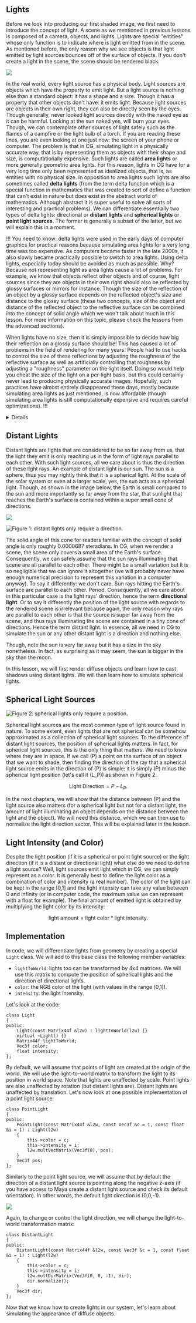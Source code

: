 ## Lights

Before we look into producing our first shaded image, we first need to introduce the concept of light. A scene as we mentioned in previous lessons is composed of a camera, objects, and lights. Lights are special "entities" whose only function is to indicate where is light emitted from in the scene. As mentioned before, the only reason why we see objects is that light emitted by light sources bounces off of the surface of objects. If you don't create a light in the scene, the scene should be rendered black.

![](/images/shading-intro/shad-lightsources.png?)

In the real world, every light source has a physical body. Light sources are objects which have the property to emit light. But a light source is nothing else than a standard object: it has a shape and a size. Though it has a property that other objects don't have: it emits light. Because light sources are objects in their own right, they can also be directly seen by the eyes. Though generally, never looked light sources directly with the naked eye as it can be harmful. Looking at the sun naked yes, will burn your eyes. Though, we can contemplate other sources of light safely such as the flames of a campfire or the light bulb of a torch. If you are reading these lines, you are even looking at one just now: the screen of your phone or computer. The problem is that in CG, simulating light in a physically accurate way, that is by representing them as objects with their shape and size, is computationally expensive. Such lights are called **area lights** or more generally geometric area lights. For this reason, lights in CG have for a very long time only been represented as idealized objects, that is, as entities with no physical size. In opposition to area lights such lights are also sometimes called **delta lights** (from the term delta function which is a special function in mathematics that was created to sort of define a function that can't exist in nature but does exist in the abstract world of mathematics. Although abstract it is super useful to solve all sorts of interesting and practical problems). We can differentiate essentially two types of delta lights: directional or **distant lights** and **spherical lights** or **point light sources**. The former is generally a subset of the latter, but we will explain this in a moment.

!!!
You need to know: delta lights were used in the early days of computer graphics for practical reasons because simulating area lights for a very long time was too expensive. As computers became faster in the late 2000s, it also slowly became practically possible to switch to area lights. Using delta lights, especially today should be avoided as much as possible. Why? Because not representing light as area lights cause a lot of problems. For example, we know that objects reflect other objects and of course, light sources since they are objects in their own right should also be reflected by glossy surfaces or mirrors for instance. Though the size of the reflection of an object by a glossy surface depends on the reflected object's size and distance to the glossy surface (these two concepts, size of the object and distance of the reflected object to the reflective surface can be combined into the concept of solid angle which we won't talk about much in this lesson. For more information on this topic, please check the lessons from the advanced sections). 

When lights have no size, then it is simply impossible to decide how big their reflection on a glossy surface should be! This has caused a lot of problems in the field of rendering for many years. People had to use hacks to control the size of these reflections by adjusting the roughness of the reflective surface as well as artificially controlling that roughness by adjusting a "roughness" parameter on the light itself. Doing so would help you cheat the size of the light on a per-light basis, but this could certainly never lead to producing physically accurate images. Hopefully, such practices have almost entirely disappeared these days, mostly because simulating area lights as just mentioned, is now affordable (though simulating area lights is still computationally expensive and requires careful optimizations).
!!!

<details>
Using area lights is a condition to **physically based rendering** or **PBR** which is a term you may be already familiar with. This topic is covered in great detail in the lessons from the advanced sections. You can also find more information about it in the last lesson of this section.
</details>

## Distant Lights

Distant lights are lights that are considered to be so far away from us, that the light they emit is only reaching us in the form of light rays parallel to each other. With such light sources, all we care about is thus the direction of these light rays. An example of distant light is our sun. The sun is a sphere, thus you may rightly think that it is a spherical light. At the scale of the solar system or even at a larger scale, yes, the sun acts as a spherical light. Though, as shown in the image below, the Earth is small compared to the sun and more importantly so far away from the star, that sunlight that reaches the Earth's surface is contained within a super small cone of directions.

![](/images/shading-intro/shad-sun.png?)

![Figure 1: distant lights only require a direction.](/images/shading-intro/shad-distantlight1.png?)

The solid angle of this cone for readers familiar with the concept of solid angle is only roughly 0.0000687 steradians. In CG, when we render a scene, the scene only covers a small area of the Earth's surface. Consequently, we can safely assume that the sun rays illuminating that scene are all parallel to each other. There might be a small variation but it is so negligible that we can ignore it altogether (we will probably never have enough numerical precision to represent this variation in a computer anyway). To say it differently: we don't care. Sun rays hitting the Earth's surface are parallel to each other. Period. Consequently, all we care about in this particular case is the light rays' direction, hence the term **directional light**. Or to say it differently the position of the light source with regards to the rendered scene is irrelevant because again, the only reason why rays are parallel to each other is that the source is super far away from the scene, and thus rays illuminating the scene are contained in a tiny cone of directions. Hence the term distant light. In essence, all we need in CG to simulate the sun or any other distant light is a direction and nothing else.

Though, note the sun is very far away but it has a size in the sky nonetheless. In fact, as surprising as it may seem, the sun is bigger in the sky than the moon.

In this lesson, we will first render diffuse objects and learn how to cast shadows using distant lights. We will then learn how to simulate spherical lights.

## Spherical Light Sources

![Figure 2: spherical lights only require a position.](/images/shading-intro/shad-sphericallight.png?)

Spherical light sources are the most common type of light source found in nature. To some extent, even lights that are not spherical can be somehow approximated as a collection of spherical light sources. To the difference of distant light sources, the position of spherical lights matters. In fact, for spherical light sources, this is the only thing that matters. We need to know where they are in space. If we call \(P\) a point on the surface of an object that we want to shade, then finding the direction of the ray that a spherical light source emits in the direction of \(P\) is simple: it is simply \(P\) minus the spherical light position (let's call it \(L_P\)) as shown in Figure 2.

$$\text{Light Direction} = P - L_P.$$

In the next chapters, we will show that the distance between \(P\) and the light source also matters (for a spherical light but not for a distant light, the amount of light illuminating an object depends on the distance between the light and the object). We will need this distance, which we can then use to normalize the light direction vector. This will be explained later in the lesson.

## Light Intensity (and Color)

Despite the light position (if it is a spherical or point light source) or the light direction (if it is a distant or directional light) what else do we need to define a light source? Well, light sources emit light which in CG, we can simply represent as a color. It is generally best to define the light color as a combination of color and intensity (a real number). The color of the light can be kept in the range [0,1] and the light intensity can take any value between 0 and infinity (or in computer code, the maximum value we can represent with a float for example). The final amount of emitted light is obtained by multiplying the light color by its intensity:

$$\text{light amount} = \text{light color} * \text{light intensity}.$$

## Implementation

In code, we will differentiate lights from geometry by creating a special `Light` class. We will add to this base class the following member variables:

- `lightToWorld`: lights too can be transformed by 4x4 matrices. We will use this matrix to compute the position of spherical lights and the direction of directional lights.
- `color`: the RGB color of the light (with values in the range [0,1]).
- `intensity`: the light intensity.

Let's look at the code:

```
class Light 
{ 
public: 
    Light(const Matrix44f &l2w) : lightToWorld(l2w) {} 
    virtual ~Light() {} 
    Matrix44f lightToWorld; 
    Vec3f color; 
    float intensity; 
};
```

By default, we will assume that points of light are created at the origin of the world. We will use the light-to-world matrix to transform the light to its position in world space. Note that lights are unaffected by scale. Point lights are also unaffected by rotation (but distant lights are). Distant lights are unaffected by translation. Let's now look at one possible implementation of a point light source:

```
class PointLight 
{ 
public: 
    PointLight(const Matrix44f &l2w, const Vec3f &c = 1, const float &i = 1) : Light(l2w) 
    { 
        this->color = c; 
        this->intensity = i; 
        l2w.multVecMatrix(Vec3f(0), pos); 
    } 
    Vec3f pos; 
}; 
```

Similarly to the point light source, we will assume that by default the direction of a distant light source is pointing along the negative z-axis (if you have access to Maya create a distant light source and check its default orientation). In other words, the default light direction is (0,0,-1).

![](/images/shading-intro/shad-distantlight.png?)

Again, to change or control the light direction, we will change the light-to-world transformation matrix:

```
class DistantLight 
{ 
public: 
    DistantLight(const Matrix44f &l2w, const Vec3f &c = 1, const float &i = 1) : Light(l2w) 
    { 
        this->color = c; 
        this->intensity = i; 
        l2w.multDirMatrix(Vec3f(0, 0, -1), dir); 
        dir.normalize(); 
    } 
    Vec3f dir; 
}; 
```

Now that we know how to create lights in our system, let's learn about simulating the appearance of diffuse objects.